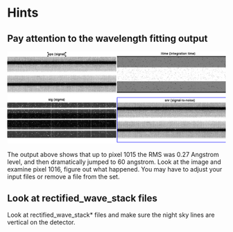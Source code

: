 # Hints

## Pay attention to the wavelength fitting output

![Screenshot](image10.png "The output above shows that up to pixel 1015 the RMS was 0.27 Angstrom level, and then dramatically jumped to 60 angstrom. Look at the image and examine pixel 1016, figure out what happened. You may have to adjust your input files or remove a file from the set.")

The output above shows that up to pixel 1015 the RMS was 0.27 Angstrom level, and then dramatically jumped to 60 angstrom. Look at the image and examine pixel 1016, figure out what happened. You may have to adjust your input files or remove a file from the set.

## Look at rectified_wave_stack files

Look at rectified_wave_stack* files and make sure the night sky lines are vertical on the detector.
